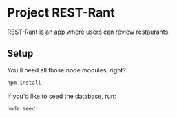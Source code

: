 # Project REST-Rant

REST-Rant is an app where users can review restaurants.

## Setup

You'll need all those node modules, right?

```bash
npm install
```

If you'd like to seed the database, run:

```bash
node seed
```
